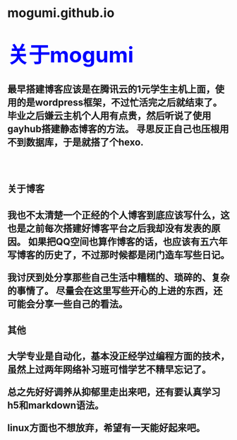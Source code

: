 <h1> mogumi.github.io <h1>
<h2> <font color=blue size=12>关于mogumi</font><h2>
<p>最早搭建博客应该是在腾讯云的1元学生主机上面，使用的是wordpress框架，不过忙活完之后就结束了。
毕业之后嫌云主机个人用有点贵，然后听说了使用gayhub搭建静态博客的方法。
寻思反正自己也压根用不到数据库，于是就搭了个hexo.</p>
<br>
<h2>关于博客<h2>
<p>我也不太清楚一个正经的个人博客到底应该写什么，这也是之前每次搭建好博客平台之后我却没有发表的原因。
如果把QQ空间也算作博客的话，也应该有五六年写博客的历史了，不过那时候都是闭门造车写些日记。</p>
<p>我讨厌到处分享那些自己生活中糟糕的、琐碎的、复杂的事情了。
尽量会在这里写些开心的上进的东西，还可能会分享一些自己的看法。</p>
<h2>其他<h2>
<p>大学专业是自动化，基本没正经学过编程方面的技术，虽然上过两年网络补习班可惜学艺不精早忘记了。</p>
<p>总之先好好调养从抑郁里走出来吧，还有要认真学习h5和markdown语法。</p>
<p>linux方面也不想放弃，希望有一天能好起来吧。</p>
